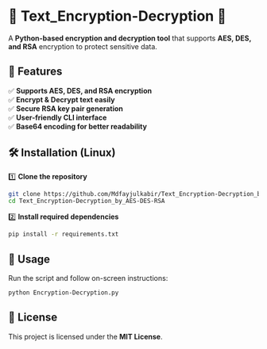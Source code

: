 # 🔐 Text_Encryption-Decryption 🔐

A **Python-based encryption and decryption tool** that supports **AES, DES, and RSA** encryption to protect sensitive data.

## 🚀 Features
✅ **Supports AES, DES, and RSA encryption**  
✅ **Encrypt & Decrypt text easily**  
✅ **Secure RSA key pair generation**  
✅ **User-friendly CLI interface**  
✅ **Base64 encoding for better readability**  

## 🛠 Installation (Linux)
1️⃣ **Clone the repository**  
```sh
git clone https://github.com/Mdfayjulkabir/Text_Encryption-Decryption_by_AES-DES-RSA.git
cd Text_Encryption-Decryption_by_AES-DES-RSA
```

2️⃣ **Install required dependencies**  
```sh
pip install -r requirements.txt
```

## 🎯 Usage
Run the script and follow on-screen instructions:  
```sh
python Encryption-Decryption.py
```

## 📜 License
This project is licensed under the **MIT License**.
